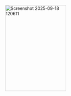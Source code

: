 
<img width="199" height="278" alt="Screenshot 2025-09-18 120611" src="https://github.com/user-attachments/assets/d8186fea-d342-4794-8725-6462b6c423dc" />
